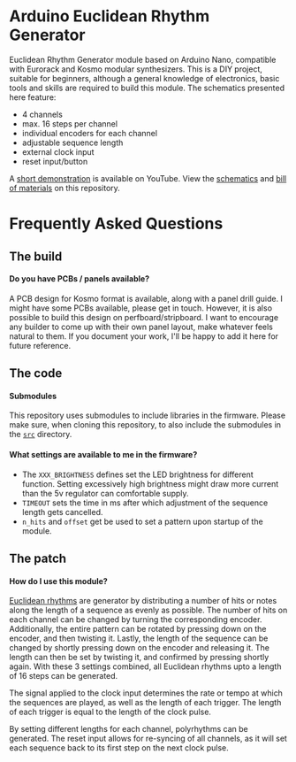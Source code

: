# Arduino Euclidean Rhythm Generator
Euclidean Rhythm Generator module based on Arduino Nano, compatible with Eurorack and Kosmo modular synthesizers. This is a DIY project, suitable for beginners, although a general knowledge of electronics, basic tools and skills are required to build this module. The schematics presented here feature:

- 4 channels
- max. 16 steps per channel
- individual encoders for each channel
- adjustable sequence length
- external clock input
- reset input/button

A [short demonstration](https://youtu.be/4AOBJ-tzH3Y) is available on YouTube. View the [schematics](arduino_euclidean_rhythm_generator_schematic/arduino_euclidean_rhythm_generator.pdf) and [bill of materials](https://htmlpreview.github.io/?https://github.com/TimMJN/Arduino-Euclidean-Rhythm-Generator/blob/main/arduino_euclidean_rhythm_generator_schematic/arduino_euclidean_rhythm_generator_BOM.html) on this repository.

# Frequently Asked Questions
## The build
#### Do you have PCBs / panels available?
A PCB design for Kosmo format is available, along with a panel drill guide. I might have some PCBs available, please get in touch. However, it is also possible to build this design on perfboard/stripboard. I want to encourage any builder to come up with their own panel layout, make whatever feels natural to them. If you document your work, I'll be happy to add it here for future reference.

## The code
#### Submodules
This repository uses submodules to include libraries in the firmware. Please make sure, when cloning this repository, to also include the submodules in the [`src`](https://github.com/TimMJN/Arduino-Euclidean-Rhythm-Generator/tree/main/arduino_euclidean_rhythm_generator_firmware) directory.

#### What settings are available to me in the firmware?
- The `XXX_BRIGHTNESS` defines set the LED brightness for different function. Setting excessively high brightness might draw more current than the 5v regulator can comfortable supply.
- `TIMEOUT` sets the time in ms after which adjustment of the sequence length gets cancelled.
- `n_hits` and `offset` get be used to set a pattern upon startup of the module.

## The patch
#### How do I use this module?
[Euclidean rhythms](https://en.wikipedia.org/wiki/Euclidean_rhythm) are generator by distributing a number of hits or notes along the length of a sequence as evenly as possible. The number of hits on each channel can be changed by turning the corresponding encoder. Additionally, the entire pattern can be rotated by pressing down on the encoder, and then twisting it. Lastly, the length of the sequence can be changed by shortly pressing down on the encoder and releasing it. The length can then be set by twisting it, and confirmed by pressing shortly again. With these 3 settings combined, all Euclidean rhythms upto a length of 16 steps can be generated.

The signal applied to the clock input determines the rate or tempo at which the sequences are played, as well as the length of each trigger. The length of each trigger is equal to the length of the clock pulse.

By setting different lengths for each channel, polyrhythms can be generated. The reset input allows for re-syncing of all channels, as it will set each sequence back to its first step on the next clock pulse.

